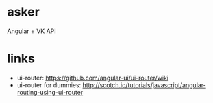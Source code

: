 asker
=====

Angular + VK API

links
=====
- ui-router: https://github.com/angular-ui/ui-router/wiki
- ui-router for dummies: http://scotch.io/tutorials/javascript/angular-routing-using-ui-router
